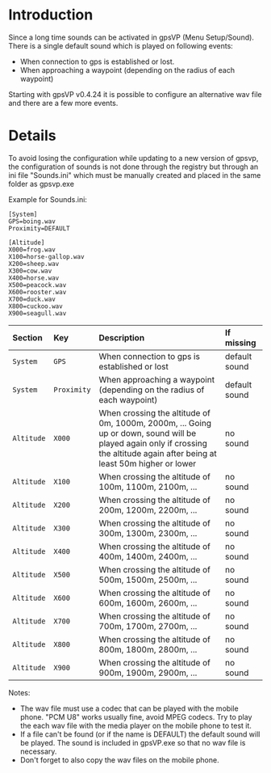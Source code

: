 # Introduction #

Since a long time sounds can be activated in gpsVP (Menu Setup/Sound). There is a single default sound which is played on following events:
  * When connection to gps is established or lost.
  * When approaching a waypoint (depending on the radius of each waypoint)

Starting with gpsVP v0.4.24 it is possible to configure an alternative wav file and there are a few more events.

# Details #

To avoid losing the configuration while updating to a new version of gpsvp, the configuration of sounds is not done through the registry but through an ini file "Sounds.ini" which must be manually created and placed in the same folder as gpsvp.exe

Example for Sounds.ini:
```
[System]
GPS=boing.wav
Proximity=DEFAULT

[Altitude]
X000=frog.wav
X100=horse-gallop.wav
X200=sheep.wav
X300=cow.wav
X400=horse.wav
X500=peacock.wav
X600=rooster.wav
X700=duck.wav
X800=cuckoo.wav
X900=seagull.wav
```

| **Section** | **Key** | **Description** | **If missing** |
|:------------|:--------|:----------------|:---------------|
| `System` | `GPS` | When connection to gps is established or lost | default sound |
| `System` | `Proximity` | When approaching a waypoint (depending on the radius of each waypoint) | default sound |
| `Altitude` | `X000` | When crossing the altitude of 0m, 1000m, 2000m, ... Going up or down, sound will be played again only if crossing the altitude again after being at least 50m higher or lower | no sound |
| `Altitude` | `X100` | When crossing the altitude of 100m, 1100m, 2100m, ... | no sound |
| `Altitude` | `X200` | When crossing the altitude of 200m, 1200m, 2200m, ... | no sound |
| `Altitude` | `X300` | When crossing the altitude of 300m, 1300m, 2300m, ... | no sound |
| `Altitude` | `X400` | When crossing the altitude of 400m, 1400m, 2400m, ... | no sound |
| `Altitude` | `X500` | When crossing the altitude of 500m, 1500m, 2500m, ... | no sound |
| `Altitude` | `X600` | When crossing the altitude of 600m, 1600m, 2600m, ... | no sound |
| `Altitude` | `X700` | When crossing the altitude of 700m, 1700m, 2700m, ... | no sound |
| `Altitude` | `X800` | When crossing the altitude of 800m, 1800m, 2800m, ... | no sound |
| `Altitude` | `X900` | When crossing the altitude of 900m, 1900m, 2900m, ... | no sound |

Notes:
  * The wav file must use a codec that can be played with the mobile phone. "PCM U8" works usually fine, avoid MPEG codecs. Try to play the each wav file with the media player on the mobile phone to test it.
  * If a file can't be found (or if the name is DEFAULT) the default sound will be played. The sound is included in gpsVP.exe so that no wav file is necessary.
  * Don't forget to also copy the wav files on the mobile phone.